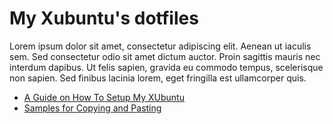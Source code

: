 My Xubuntu's dotfiles
=====================

Lorem ipsum dolor sit amet, consectetur adipiscing elit. Aenean ut iaculis sem. Sed consectetur odio sit amet dictum auctor. Proin sagittis mauris nec interdum dapibus. Ut felis sapien, gravida eu commodo tempus, scelerisque non sapien. Sed finibus lacinia lorem, eget fringilla est ullamcorper quis.

* [A Guide on How To Setup My XUbuntu](docs/setup/README.md)
* [Samples for Copying and Pasting](docs/sample/README.md)
